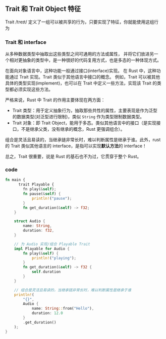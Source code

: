 ## Trait 和 Trait Object 特征

Trait /treɪt/ 定义了一组可以被共享的行为，只要实现了特征，你就能使用这组行为

### Trait 和 interface

从多种数据类型中抽取出这些类型之间可通用的方法或属性，
并将它们放进另一个相对更抽象的类型中，是一种很好的代码复用方式，也是多态的一种体现方式。

在面向对象语言中，这种功能一般通过接口(interface)实现。
在 Rust 中，这种功能通过 Trait 实现。Trait 类似于其他语言中接口的概念。
例如，Trait 可以被其他具体的类型实现(implement)，也可以在 Trait 中定义一些方法，实现该 Trait 的类型都必须实现这些方法。

严格来说，Rust 中 Trait 的作用主要体现在两方面：

- Trait 类型：用于定义抽象行为，抽取那些共性的属性，主要表现是作为泛型的数据类型(对泛型进行限制)，类似 `String` 作为类型限制数据类型。
- Trait 对象：即 Trait Object，能用于多态。类似其他语言中的接口（是实现接口，不是继承父类，没有继承的概念，Rust 更强调组合）。

组合是灵活且易读的，当继承链非常长时，难以判断属性是继承于谁。此外，rust 的 Trait 类似其他语言的 interface，是指可以实现**默认方法**的 interface！

总之，Trait 很重要，说是 Rust 的基石也不为过，它贯穿于整个 Rust。

### code

```rs
fn main {
      trait Playable {
        fn play(&self);
        fn pause(&self) {
            println!("pause");
        }
        fn get_duration(&self) -> f32;
    }

    struct Audio {
        name: String,
        duration: f32,
    }

    // 为 Audio 实现/组合 Playable Trait
    impl Playable for Audio {
        fn play(&self) {
            println!("playing");
        }
        fn get_duration(&self) -> f32 {
            self.duration
        }
    }

    // 组合是灵活且易读的，当继承链非常长时，难以判断属性是继承于谁
    println!(
        "{}",
        Audio {
            name: String::from("Hello"),
            duration: 12.0
        }
        .get_duration()
    );
}
```

